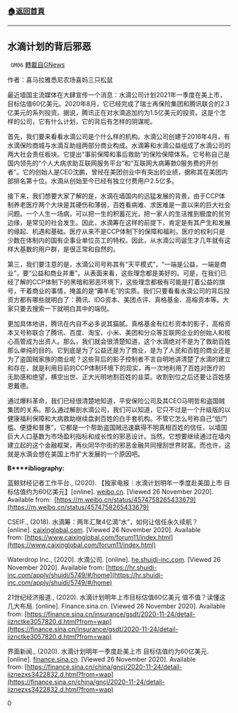 ###  [:house:返回首頁](https://github.com/ourhimalayas/txt)
---

## 水滴计划的背后邪恶
` GM06` [轉載自GNews](https://gnews.org/zh-hans/605575/)

作者：喜马拉雅悉尼农场喜妈三只松鼠

最近墙国主流媒体在大肆宣传一个消息：水滴公司计划2021年一季度在美上市，目标估值60亿美元。2020年8月，它已经完成了瑞士再保险集团和腾讯联合的2.3亿美元的系列投资。据说，腾讯正在对水滴追加约为1.5亿美元的投资。这是个怎样的公司，它有什么计划，它的背后有怎样的阴谋呢。

首先，我们要来看看水滴公司是个什么样的机构。水滴公司创建于2016年4月，有水滴保险商城与水滴互助组两部分商业构成。水滴筹和水滴公益组成了水滴公司的两大社会责任板块。它提出“事前保障和事后救助”的保险保障体系。它号称自己是国内领先的“个人大病求助互联网服务平台”和“互联网大病筹款0服务费的开创者”。它的创始人是CEO沈鹏，曾经在美团创业中有突出的业绩，据称其在美团内部排名第十位。水滴从创始至今已经有独立付费用户2.5亿多。

接下来，我们想要大家了解的是，水滴在墙国内的迅猛发展的背景。由于CCP体制养老医疗两个大块是其硬伤和薄弱，百姓看病难、求医难是一直以来的巨大社会问题。一个人生一场病，可以把一生的积蓄花光，把一家人的生活推到极度的贫穷边缘，是常见的社会发生。因此，水滴筹在这样的前提下，肯定是有其产生和发展的缘起、机遇和基础。医疗从来不是CCP体制下的保障和福利，医疗的权利只是少数在体制内的国有企事业单位员工的特权。因此，从水滴公司诞生才几年就有这样大基数的用户群，是很正常和自然的。

第三，我们要注意的是，水滴公司号称其有“天平模式”，“一端是公益，一端是商业”，要“公益和商业并重”。从表面来看，这些理念都是美好的。可是，在我们已经了解的CCP体制下的黑暗和邪恶环境下，这些理念都极有可能是打着公益的旗号，干着商业的事情，掩盖的是“薅羊毛”的实质。我们只要看看水滴公司的背后投资方都有哪些就明白了：腾讯、IDG资本、美团点评、真格基金、高榕资本等。大家只要去搜索一下就明白其中的端倪。

更加具体地讲，腾讯在内自不必多说其猫腻。真格基金有红杉资本的影子，高榕资本又号称联合了腾讯、百度、淘宝、小米、美团和分众等互联网企业的创始人和核心高管成为出资人。那么，我们就会很清楚知道，这个水滴绝对不是为了救助百姓那么单纯的目的。它到底是为了公益还是为了商业，是为了人民和百姓的商业还是为了盗国贼家族的商业呢？这些背后的影子控制者不言自明地讲清楚了水滴的建立和存在，就是利用目前的CCP体制环境下的现实，再一次地利用了百姓对医疗的无助感和绝望，横空出世、正大光明地割百姓的韭菜。收割到位之后还要让百姓感恩戴德。

通过爆料革命，我们已经很清楚地知道，平安保险公司及其CEO马明哲和盗国贼集团的关系。那么通过解剖水滴公司，我们可以知道，它只不过是一个升级版的以健康福利保障和大病救助继续盘剥百姓的白手套机构。不管它怎么号称自己“低门槛、便捷和普惠”，它都是一个帮助盗国贼迅速赢得不明真相百姓的信任，以墙国巨大人口基数为市场盈利指标和成长性的邪恶设计。当然，它想要继续通过在墙内建立起的这个金融框架，再伙同华尔街的邪恶金融共同搜刮世界财富。而也许，这就是水滴会想在美国上市扩大发展的一个原因吧。



**B****ibliography:**

蓝鲸财经记者工作平台., (2020). 【独家电报｜水滴计划明年一季度赴美国上市 目标估值约为60亿美元】[online]. [weibo.cn](https://weibo.cn/). [Viewed 26 November 2020]. Available from:  [https://m.weibo.cn/status/4574758265433679](https://m.weibo.cn/status/4574758265433679)

CSEIF., (2018). 水滴筹：两年汇聚4亿滴“水”，如何让信任永久续航？[online]. [caixinglobal.com](http://caixinglobal.com/). [Viewed 26 November 2020]. Available from: [https://www.caixinglobal.com/forum11/index.html](https://www.caixinglobal.com/forum11/index.html)

Waterdrop Inc., [2020]. 水滴公司. [online]. [he.shuidi-inc.com](http://he.shuidi-inc.com/). [Viewed 26 November 2020]. Available from: [https://hr.shuidi-inc.com/apply/shuidi/5749/#/home](https://hr.shuidi-inc.com/apply/shuidi/5749/#/home)

21世纪经济报道., (2020). 水滴计划明年上市目标估值60亿美元 值不值？读懂这几大布局. [online]. Finance.sina.cn. [Viewed 26 November 2020]. Available from: [https://finance.sina.cn/insurance/gsdt/2020-11-24/detail-iiznctke3057820.d.html?from=wap](https://finance.sina.cn/insurance/gsdt/2020-11-24/detail-iiznctke3057820.d.html?from=wap)

界面新闻., (2020). 水滴计划明年一季度赴美上市 目标估值约为60亿美元. [online]. [finance.sina.cn](http://finance.sina.cn/). [Viewed 26 November 2020]. Available from: [https://finance.sina.cn/china/gncj/2020-11-24/detail-iiznezxs3422832.d.html?from=wap](https://finance.sina.cn/china/gncj/2020-11-24/detail-iiznezxs3422832.d.html?from=wap)

0
